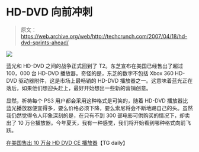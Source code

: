 # HD-DVD 向前冲刺

> 原文：<https://web.archive.org/web/http://techcrunch.com/2007/04/18/hd-dvd-sprints-ahead/>

![](img/f875b815aaf15758501182c5b5b1b4f1.png)

蓝光和 HD-DVD 之间的战争正式回到了 T2。东芝宣布在美国已经售出了超过 100，000 台 HD-DVD 播放器。奇怪的是，东芝的数字不包括 Xbox 360 HD-DVD 驱动器附件，这是市场上最畅销的 HD-DVD 播放器之一。这意味着蓝光正在落后，如果他们想迎头赶上，最好开始想出一些新的营销创意。

显然，祈祷每个 PS3 用户都会采用这种格式是可笑的，随着 HD-DVD 播放器比蓝光播放器便宜得多，要么价格必须下降，要么索尼将会不断地踢自己的头。虽然我仍然觉得令人印象深刻的是，在只有不到 300 部电影可供购买的情况下，却卖出了 10 万台播放器。今年夏天，我有一种感觉，我们将开始看到哪种格式向前飞跃。

[在美国售出 10 万台 HD DVD CE 播放器](https://web.archive.org/web/20210119131204/http://www.tgdaily.com/index.php?option=com_content&task=view&id=31658&Itemid=118)【TG daily】